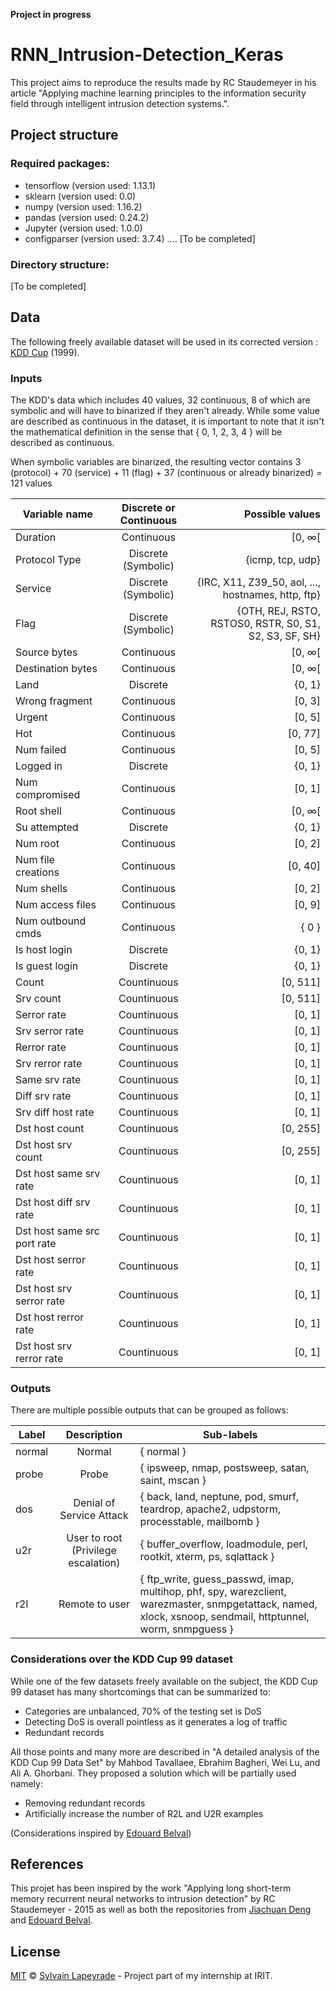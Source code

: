 **Project in progress**

# RNN_Intrusion-Detection_Keras
This project aims to reproduce the results made by RC Staudemeyer in his article "Applying machine learning principles to the information security field through intelligent intrusion detection systems.".


## Project structure
### Required packages:
- tensorflow (version used: 1.13.1)
- sklearn (version used: 0.0)  
- numpy (version used: 1.16.2) 
- pandas (version used: 0.24.2)
- Jupyter (version used: 1.0.0)
- configparser (version used: 3.7.4)
.... [To be completed]

### Directory structure:
[To be completed]

## Data
The following freely available dataset will be used in its corrected version : [KDD Cup](https://kdd.ics.uci.edu/databases/kddcup99/kddcup99.html) (1999).

### Inputs

The KDD's data which includes 40 values, 32 continuous, 8 of which are symbolic and will have to binarized if they aren't already. While some value are described as continuous in the dataset, it is important to note that it isn't the mathematical definition in the sense that { 0, 1, 2, 3, 4 } will be described as continuous.

When symbolic variables are binarized, the resulting vector contains 3 (protocol) + 70 (service) + 11 (flag) + 37 (continuous or already binarized) = 121 values

| Variable name               | Discrete or Continuous | Possible values  |
| --------------------------- |:----------------------:| ----------------:|
| Duration                    | Continuous             | [0, ∞[           |
| Protocol Type               | Discrete (Symbolic)    | {icmp, tcp, udp} |
| Service                     | Discrete (Symbolic)    | {IRC, X11, Z39_50, aol, ..., hostnames, http, ftp}      |
| Flag                        | Discrete (Symbolic)    | {OTH, REJ, RSTO, RSTOS0, RSTR, S0, S1, S2, S3, SF, SH}  |
| Source bytes                | Continuous             | [0, ∞[           |
| Destination bytes           | Continuous             | [0, ∞[           |
| Land                        | Discrete               | {0, 1} |
| Wrong fragment              | Continuous             | [0, 3] |
| Urgent                      | Continuous             | [0, 5] |
| Hot                         | Continuous             | [0, 77] |
| Num failed                  | Continuous             | [0, 5] |
| Logged in                   | Discrete               | {0, 1} |
| Num compromised             | Continuous             | [0, 1] |
| Root shell                  | Continuous             | [0, ∞[ |
| Su attempted                | Discrete               | {0, 1} |
| Num root                    | Continuous             | [0, 2] |
| Num file creations          | Continuous             | [0, 40] |
| Num shells                  | Continuous             | [0, 2] |
| Num access files            | Continuous             | [0, 9] |
| Num outbound cmds           | Continuous             | { 0 } |
| Is host login               | Discrete               | {0, 1} |
| Is guest login              | Discrete               | {0, 1} |
| Count                       | Countinuous            | [0, 511] |
| Srv count                   | Countinuous            | [0, 511] |
| Serror rate                 | Countinuous            | [0, 1] |
| Srv serror rate             | Countinuous            | [0, 1] |
| Rerror rate                 | Countinuous            | [0, 1] |
| Srv rerror rate             | Countinuous            | [0, 1] |
| Same srv rate               | Countinuous            | [0, 1] |
| Diff srv rate               | Countinuous            | [0, 1] |
| Srv diff host rate          | Countinuous            | [0, 1] |
| Dst host count              | Countinuous            | [0, 255] |
| Dst host srv count          | Countinuous            | [0, 255] |
| Dst host same srv rate      | Countinuous            | [0, 1] |
| Dst host diff srv rate      | Countinuous            | [0, 1] |
| Dst host same src port rate | Countinuous            | [0, 1] |
| Dst host serror rate        | Countinuous            | [0, 1] |
| Dst host srv serror rate    | Countinuous            | [0, 1] |
| Dst host rerror rate        | Countinuous            | [0, 1] |
| Dst host srv rerror rate    | Countinuous            | [0, 1] |

### Outputs

There are multiple possible outputs that can be grouped as follows:

| Label       | Description                         | Sub-labels |
| ----------- |:-----------------------------------:| ---------- |
| normal      | Normal                              | { normal } |
| probe       | Probe                               | { ipsweep, nmap, postsweep, satan, saint, mscan } |
| dos         | Denial of Service Attack            | { back, land, neptune, pod, smurf, teardrop, apache2, udpstorm, processtable, mailbomb } |
| u2r         | User to root (Privilege escalation) | { buffer_overflow, loadmodule, perl, rootkit, xterm, ps, sqlattack } |
| r2l         | Remote to user                      | { ftp_write, guess_passwd, imap, multihop, phf, spy, warezclient, warezmaster, snmpgetattack, named, xlock, xsnoop, sendmail, httptunnel, worm, snmpguess } |

### Considerations over the KDD Cup 99 dataset

While one of the few datasets freely available on the subject, the KDD Cup 99 dataset has many shortcomings that can be summarized to:

- Categories are unbalanced, 70% of the testing set is DoS
- Detecting DoS is overall pointless as it generates a log of traffic
- Redundant records

All those points and many more are described in "A detailed analysis of the KDD Cup 99 Data Set" by Mahbod Tavallaee, Ebrahim Bagheri, Wei Lu, and Ali A. Ghorbani.
They proposed a solution which will be partially used namely:

- Removing redundant records
- Artificially increase the number of R2L and U2R examples

(Considerations inspired by [Edouard Belval](https://github.com/Belval/ML-IDS))

## References
This projet has been inspired by the work "Applying long short-term memory recurrent neural networks to intrusion detection" by RC Staudemeyer - ‎2015 as well as both the repositories from [Jiachuan Deng](https://github.com/JiachuanDENG/KDDCup99_NID_LSTM) and [Edouard Belval](https://github.com/Belval/ML-IDS).

## License
[MIT](LICENSE) © [Sylvain Lapeyrade](https://github.com/sylvainlapeyrade) - Project part of my internship at IRIT.
